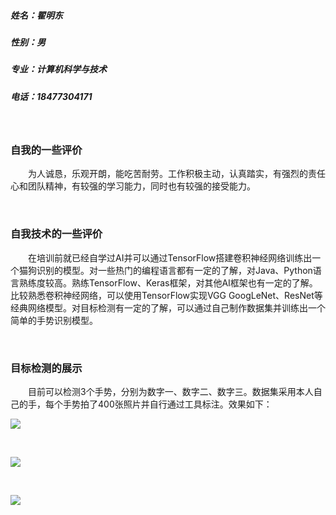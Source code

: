 ##### 姓名：翟明东

##### 性别：男

##### 专业：计算机科学与技术                                                                                                     

##### 电话：18477304171

<br>

### 自我的一些评价

　　为人诚恳，乐观开朗，能吃苦耐劳。工作积极主动，认真踏实，有强烈的责任心和团队精神，有较强的学习能力，同时也有较强的接受能力。  

<br>

### 自我技术的一些评价

　　在培训前就已经自学过AI并可以通过TensorFlow搭建卷积神经网络训练出一个猫狗识别的模型。对一些热门的编程语言都有一定的了解，对Java、Python语言熟练度较高。熟练TensorFlow、Keras框架，对其他AI框架也有一定的了解。比较熟悉卷积神经网络，可以使用TensorFlow实现VGG   GoogLeNet、ResNet等经典网络模型。对目标检测有一定的了解，可以通过自己制作数据集并训练出一个简单的手势识别模型。

<br>

### 目标检测的展示

　　目前可以检测3个手势，分别为数字一、数字二、数字三。数据集采用本人自己的手，每个手势拍了400张照片并自行通过工具标注。效果如下：

![]( https://ubest-my.sharepoint.com/personal/zhaimingdong0917_onedrive_readmail_net/_layouts/15/download.aspx?share=EZ1UqNvyMxRApJVJag4IDxsBqTtJ1r7aaFaoSXONdlewFw )

<br>

![]( https://ubest-my.sharepoint.com/personal/zhaimingdong0917_onedrive_readmail_net/_layouts/15/download.aspx?share=EfbNiJy2u5JCt0XYCbokIzUBTg6PRpIUAACtGNZ5jviQ9Q )

<br>

![]( https://ubest-my.sharepoint.com/personal/zhaimingdong0917_onedrive_readmail_net/_layouts/15/download.aspx?share=ERCcdk7y1LdNkmyCKl71VkAB7b83ar1XTRiepL1whjqXVQ )

<br>

